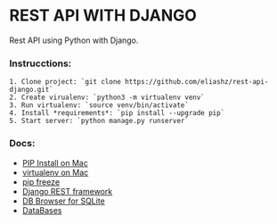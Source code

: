 # REST API WITH DJANGO

Rest API using Python with Django.

### Instrucctions:

    1. Clone project: `git clone https://github.com/eliashz/rest-api-django.git`
    2. Create virualenv: `python3 -m virtualenv venv`
    3. Run virtualenv: `source venv/bin/activate`
    4. Install *requirements*: `pip install --upgrade pip`
    5. Start server: `python manage.py runserver`

### Docs:

- [PIP Install on Mac](https://phoenixnap.com/kb/install-pip-mac)
- [virtualenv on Mac](https://sourabhbajaj.com/mac-setup/Python/virtualenv.html)
- [pip freeze](https://pip.pypa.io/en/stable/cli/pip_freeze/)
- [Django REST framework](https://www.django-rest-framework.org/)
- [DB Browser for SQLite](https://sqlitebrowser.org/)
- [DataBases](https://docs.djangoproject.com/en/4.2/ref/databases/)
